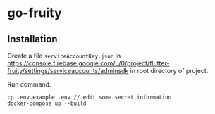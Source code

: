 # go-fruity

## Installation

Create a file `serviceAccountKey.json` in https://console.firebase.google.com/u/0/project/flutter-fruity/settings/serviceaccounts/adminsdk in root directory of project.

Run command:

```
cp .env.example .env // edit some secret information
docker-compose up --build
```
